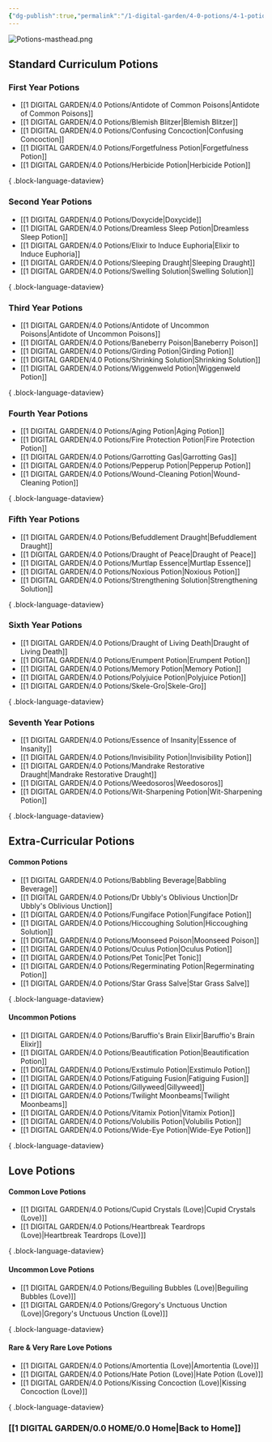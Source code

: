 ```yaml
---
{"dg-publish":true,"permalink":"/1-digital-garden/4-0-potions/4-1-potions-moc/","title":"Full Potions List"}
---
```


![Potions-masthead.png](/img/user/1%20DIGITAL%20GARDEN/Images%20&%20Banners/Potions-masthead.png)
## Standard Curriculum Potions

### First Year Potions
- [[1 DIGITAL GARDEN/4.0 Potions/Antidote of Common Poisons\|Antidote of Common Poisons]]
- [[1 DIGITAL GARDEN/4.0 Potions/Blemish Blitzer\|Blemish Blitzer]]
- [[1 DIGITAL GARDEN/4.0 Potions/Confusing Concoction\|Confusing Concoction]]
- [[1 DIGITAL GARDEN/4.0 Potions/Forgetfulness Potion\|Forgetfulness Potion]]
- [[1 DIGITAL GARDEN/4.0 Potions/Herbicide Potion\|Herbicide Potion]]

{ .block-language-dataview}

### Second Year Potions
- [[1 DIGITAL GARDEN/4.0 Potions/Doxycide\|Doxycide]]
- [[1 DIGITAL GARDEN/4.0 Potions/Dreamless Sleep Potion\|Dreamless Sleep Potion]]
- [[1 DIGITAL GARDEN/4.0 Potions/Elixir to Induce Euphoria\|Elixir to Induce Euphoria]]
- [[1 DIGITAL GARDEN/4.0 Potions/Sleeping Draught\|Sleeping Draught]]
- [[1 DIGITAL GARDEN/4.0 Potions/Swelling Solution\|Swelling Solution]]

{ .block-language-dataview}

### Third Year Potions
- [[1 DIGITAL GARDEN/4.0 Potions/Antidote of Uncommon Poisons\|Antidote of Uncommon Poisons]]
- [[1 DIGITAL GARDEN/4.0 Potions/Baneberry Poison\|Baneberry Poison]]
- [[1 DIGITAL GARDEN/4.0 Potions/Girding Potion\|Girding Potion]]
- [[1 DIGITAL GARDEN/4.0 Potions/Shrinking Solution\|Shrinking Solution]]
- [[1 DIGITAL GARDEN/4.0 Potions/Wiggenweld Potion\|Wiggenweld Potion]]

{ .block-language-dataview}

### Fourth Year Potions
- [[1 DIGITAL GARDEN/4.0 Potions/Aging Potion\|Aging Potion]]
- [[1 DIGITAL GARDEN/4.0 Potions/Fire Protection Potion\|Fire Protection Potion]]
- [[1 DIGITAL GARDEN/4.0 Potions/Garrotting Gas\|Garrotting Gas]]
- [[1 DIGITAL GARDEN/4.0 Potions/Pepperup Potion\|Pepperup Potion]]
- [[1 DIGITAL GARDEN/4.0 Potions/Wound-Cleaning Potion\|Wound-Cleaning Potion]]

{ .block-language-dataview}

### Fifth Year Potions
- [[1 DIGITAL GARDEN/4.0 Potions/Befuddlement Draught\|Befuddlement Draught]]
- [[1 DIGITAL GARDEN/4.0 Potions/Draught of Peace\|Draught of Peace]]
- [[1 DIGITAL GARDEN/4.0 Potions/Murtlap Essence\|Murtlap Essence]]
- [[1 DIGITAL GARDEN/4.0 Potions/Noxious Potion\|Noxious Potion]]
- [[1 DIGITAL GARDEN/4.0 Potions/Strengthening Solution\|Strengthening Solution]]

{ .block-language-dataview}

### Sixth Year Potions
- [[1 DIGITAL GARDEN/4.0 Potions/Draught of Living Death\|Draught of Living Death]]
- [[1 DIGITAL GARDEN/4.0 Potions/Erumpent Potion\|Erumpent Potion]]
- [[1 DIGITAL GARDEN/4.0 Potions/Memory Potion\|Memory Potion]]
- [[1 DIGITAL GARDEN/4.0 Potions/Polyjuice Potion\|Polyjuice Potion]]
- [[1 DIGITAL GARDEN/4.0 Potions/Skele-Gro\|Skele-Gro]]

{ .block-language-dataview}

### Seventh Year Potions
- [[1 DIGITAL GARDEN/4.0 Potions/Essence of Insanity\|Essence of Insanity]]
- [[1 DIGITAL GARDEN/4.0 Potions/Invisibility Potion\|Invisibility Potion]]
- [[1 DIGITAL GARDEN/4.0 Potions/Mandrake Restorative Draught\|Mandrake Restorative Draught]]
- [[1 DIGITAL GARDEN/4.0 Potions/Weedosoros\|Weedosoros]]
- [[1 DIGITAL GARDEN/4.0 Potions/Wit-Sharpening Potion\|Wit-Sharpening Potion]]

{ .block-language-dataview}

## Extra-Curricular Potions
#### Common Potions
- [[1 DIGITAL GARDEN/4.0 Potions/Babbling Beverage\|Babbling Beverage]]
- [[1 DIGITAL GARDEN/4.0 Potions/Dr Ubbly's Oblivious Unction\|Dr Ubbly's Oblivious Unction]]
- [[1 DIGITAL GARDEN/4.0 Potions/Fungiface Potion\|Fungiface Potion]]
- [[1 DIGITAL GARDEN/4.0 Potions/Hiccoughing Solution\|Hiccoughing Solution]]
- [[1 DIGITAL GARDEN/4.0 Potions/Moonseed Poison\|Moonseed Poison]]
- [[1 DIGITAL GARDEN/4.0 Potions/Oculus Potion\|Oculus Potion]]
- [[1 DIGITAL GARDEN/4.0 Potions/Pet Tonic\|Pet Tonic]]
- [[1 DIGITAL GARDEN/4.0 Potions/Regerminating Potion\|Regerminating Potion]]
- [[1 DIGITAL GARDEN/4.0 Potions/Star Grass Salve\|Star Grass Salve]]

{ .block-language-dataview}

#### Uncommon Potions
- [[1 DIGITAL GARDEN/4.0 Potions/Baruffio's Brain Elixir\|Baruffio's Brain Elixir]]
- [[1 DIGITAL GARDEN/4.0 Potions/Beautification Potion\|Beautification Potion]]
- [[1 DIGITAL GARDEN/4.0 Potions/Exstimulo Potion\|Exstimulo Potion]]
- [[1 DIGITAL GARDEN/4.0 Potions/Fatiguing Fusion\|Fatiguing Fusion]]
- [[1 DIGITAL GARDEN/4.0 Potions/Gillyweed\|Gillyweed]]
- [[1 DIGITAL GARDEN/4.0 Potions/Twilight Moonbeams\|Twilight Moonbeams]]
- [[1 DIGITAL GARDEN/4.0 Potions/Vitamix Potion\|Vitamix Potion]]
- [[1 DIGITAL GARDEN/4.0 Potions/Volubilis Potion\|Volubilis Potion]]
- [[1 DIGITAL GARDEN/4.0 Potions/Wide-Eye Potion\|Wide-Eye Potion]]

{ .block-language-dataview}

## Love Potions
#### Common Love Potions
- [[1 DIGITAL GARDEN/4.0 Potions/Cupid Crystals (Love)\|Cupid Crystals (Love)]]
- [[1 DIGITAL GARDEN/4.0 Potions/Heartbreak Teardrops (Love)\|Heartbreak Teardrops (Love)]]

{ .block-language-dataview}

#### Uncommon Love Potions
- [[1 DIGITAL GARDEN/4.0 Potions/Beguiling Bubbles (Love)\|Beguiling Bubbles (Love)]]
- [[1 DIGITAL GARDEN/4.0 Potions/Gregory's Unctuous Unction (Love)\|Gregory's Unctuous Unction (Love)]]

{ .block-language-dataview}

#### Rare & Very Rare Love Potions
- [[1 DIGITAL GARDEN/4.0 Potions/Amortentia (Love)\|Amortentia (Love)]]
- [[1 DIGITAL GARDEN/4.0 Potions/Hate Potion (Love)\|Hate Potion (Love)]]
- [[1 DIGITAL GARDEN/4.0 Potions/Kissing Concoction (Love)\|Kissing Concoction (Love)]]

{ .block-language-dataview}

### [[1 DIGITAL GARDEN/0.0 HOME/0.0 Home\|Back to Home]]
